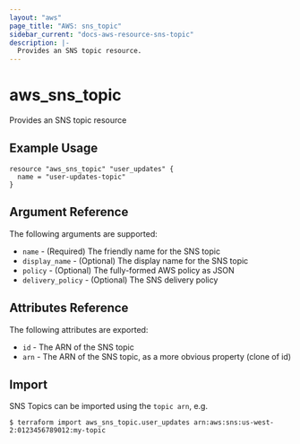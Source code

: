 ```yaml
---
layout: "aws"
page_title: "AWS: sns_topic"
sidebar_current: "docs-aws-resource-sns-topic"
description: |-
  Provides an SNS topic resource.
---
```


# aws\_sns\_topic

Provides an SNS topic resource

## Example Usage

```
resource "aws_sns_topic" "user_updates" {
  name = "user-updates-topic"
}
```

## Argument Reference

The following arguments are supported:

* `name` - (Required) The friendly name for the SNS topic
* `display_name` - (Optional) The display name for the SNS topic
* `policy` - (Optional) The fully-formed AWS policy as JSON
* `delivery_policy` - (Optional) The SNS delivery policy

## Attributes Reference

The following attributes are exported:

* `id` - The ARN of the SNS topic
* `arn` - The ARN of the SNS topic, as a more obvious property (clone of id)

## Import

SNS Topics can be imported using the `topic arn`, e.g.

```
$ terraform import aws_sns_topic.user_updates arn:aws:sns:us-west-2:0123456789012:my-topic
```